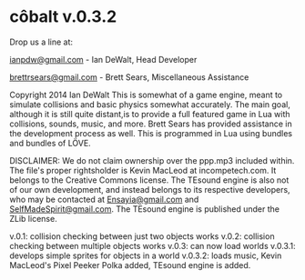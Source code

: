côbalt v.0.3.2
============

Drop us a line at:

ianpdw@gmail.com - Ian DeWalt, Head Developer

brettrsears@gmail.com - Brett Sears, Miscellaneous Assistance

Copyright 2014 Ian DeWalt
This is somewhat of a game engine, meant to simulate collisions and basic physics somewhat accurately. The main goal, although it is still quite distant,is to provide a full featured game in Lua with collisions, sounds, music, and more. Brett Sears has provided assistance in the development process as well. This is programmed in Lua using bundles and bundles of LÖVE.

DISCLAIMER: We do not claim ownership over the ppp.mp3 included within. The file's proper rightsholder is Kevin MacLeod at incompetech.com. It belongs to the Creative Commons license. The TEsound engine is also not of our own development, and instead belongs to its respective developers, who may be contacted at Ensayia@gmail.com and SelfMadeSpirit@gmail.com. The TEsound engine is published under the ZLib license. 


v.0.1: collision checking between just two objects works
v.0.2: collision checking between multiple objects works
v.0.3: can now load worlds
v.0.3.1: develops simple sprites for objects in a world
v.0.3.2: loads music, Kevin MacLeod's Pixel Peeker Polka added, TEsound engine is added.

